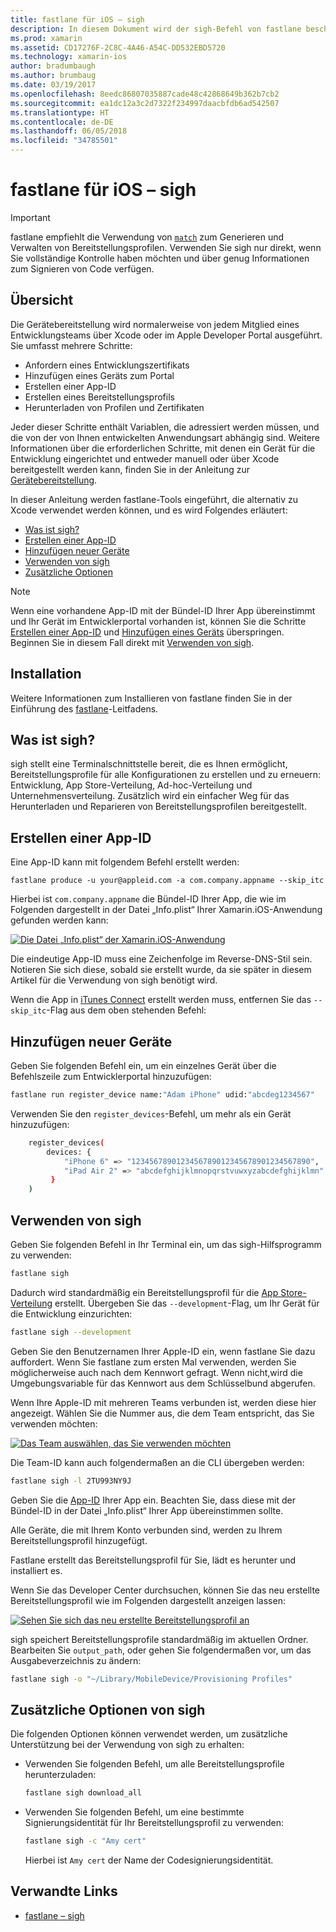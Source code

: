 ```yaml
---
title: fastlane für iOS – sigh
description: In diesem Dokument wird der sigh-Befehl von fastlane beschrieben, der für das Erstellen, Erneuern und Reparieren von Bereitstellungsprofilen für alle Xamarin.iOS-Buildkonfigurationen verwendet wird.
ms.prod: xamarin
ms.assetid: CD17276F-2C8C-4A46-A54C-DD532EBD5720
ms.technology: xamarin-ios
author: bradumbaugh
ms.author: brumbaug
ms.date: 03/19/2017
ms.openlocfilehash: 8eedc86807035887cade48c42868649b362b7cb2
ms.sourcegitcommit: ea1dc12a3c2d7322f234997daacbfdb6ad542507
ms.translationtype: HT
ms.contentlocale: de-DE
ms.lasthandoff: 06/05/2018
ms.locfileid: "34785501"
---
```

# <a name="fastlane-for-ios--sigh"></a>fastlane für iOS – sigh

> [!IMPORTANT]
> fastlane empfiehlt die Verwendung von [`match`](~/ios/deploy-test/provisioning/fastlane/match.md) zum Generieren und Verwalten von Bereitstellungsprofilen. Verwenden Sie sigh nur direkt, wenn Sie vollständige Kontrolle haben möchten und über genug Informationen zum Signieren von Code verfügen.

## <a name="overview"></a>Übersicht

Die Gerätebereitstellung wird normalerweise von jedem Mitglied eines Entwicklungsteams über Xcode oder im Apple Developer Portal ausgeführt. Sie umfasst mehrere Schritte:

- Anfordern eines Entwicklungszertifikats
- Hinzufügen eines Geräts zum Portal
- Erstellen einer App-ID
- Erstellen eines Bereitstellungsprofils
- Herunterladen von Profilen und Zertifikaten

Jeder dieser Schritte enthält Variablen, die adressiert werden müssen, und die von der von Ihnen entwickelten Anwendungsart abhängig sind. Weitere Informationen über die erforderlichen Schritte, mit denen ein Gerät für die Entwicklung eingerichtet und entweder manuell oder über Xcode bereitgestellt werden kann, finden Sie in der Anleitung zur [Gerätebereitstellung](~/ios/get-started/installation/device-provisioning/index.md).

In dieser Anleitung werden fastlane-Tools eingeführt, die alternativ zu Xcode verwendet werden können, und es wird Folgendes erläutert:

- [Was ist sigh?](#whatissigh)
- [Erstellen einer App-ID](#appid)
- [Hinzufügen neuer Geräte](#newdevices)
- [Verwenden von sigh](#using)
- [Zusätzliche Optionen](#options)

> [!NOTE]
> Wenn eine vorhandene App-ID mit der Bündel-ID Ihrer App übereinstimmt und Ihr Gerät im Entwicklerportal vorhanden ist, können Sie die Schritte [Erstellen einer App-ID](#appid) und [Hinzufügen eines Geräts](#newdevices) überspringen. Beginnen Sie in diesem Fall direkt mit [Verwenden von sigh](#using).

## <a name="installation"></a>Installation

Weitere Informationen zum Installieren von fastlane finden Sie in der Einführung des [fastlane](~/ios/deploy-test/provisioning/fastlane/index.md#Installation)-Leitfadens.

<a name="whatissigh" />

## <a name="what-is-sigh"></a>Was ist sigh?

sigh stellt eine Terminalschnittstelle bereit, die es Ihnen ermöglicht, Bereitstellungsprofile für alle Konfigurationen zu erstellen und zu erneuern: Entwicklung, App Store-Verteilung, Ad-hoc-Verteilung und Unternehmensverteilung. Zusätzlich wird ein einfacher Weg für das Herunterladen und Reparieren von Bereitstellungsprofilen bereitgestellt.

<a name="appid" />

## <a name="creating-an-app-id"></a>Erstellen einer App-ID

Eine App-ID kann mit folgendem Befehl erstellt werden:

    fastlane produce -u your@appleid.com -a com.company.appname --skip_itc

Hierbei ist `com.company.appname` die Bündel-ID Ihrer App, die wie im Folgenden dargestellt in der Datei „Info.plist“ Ihrer Xamarin.iOS-Anwendung gefunden werden kann:

[![](sigh-images/fastlane-image5.png "Die Datei „Info.plist“ der Xamarin.iOS-Anwendung")](sigh-images/fastlane-image5.png#lightbox)

Die eindeutige App-ID muss eine Zeichenfolge im Reverse-DNS-Stil sein. Notieren Sie sich diese, sobald sie erstellt wurde, da sie später in diesem Artikel für die Verwendung von sigh benötigt wird.

Wenn die App in [iTunes Connect](~/ios/deploy-test/app-distribution/app-store-distribution/itunesconnect.md) erstellt werden muss, entfernen Sie das `--skip_itc`-Flag aus dem oben stehenden Befehl:

<a name="newdevices" />

## <a name="adding-new-devices"></a>Hinzufügen neuer Geräte

Geben Sie folgenden Befehl ein, um ein einzelnes Gerät über die Befehlszeile zum Entwicklerportal hinzuzufügen:

```bash
fastlane run register_device name:"Adam iPhone" udid:"abcdeg1234567"
```

Verwenden Sie den `register_devices`-Befehl, um mehr als ein Gerät hinzuzufügen:

```bash
    register_devices(
        devices: {
            "iPhone 6" => "1234567890123456789012345678901234567890",
            "iPad Air 2" => "abcdefghijklmnopqrstvuwxyzabcdefghijklmn"
         }
    )
```

<a name="using" />

## <a name="using-sigh"></a>Verwenden von sigh

Geben Sie folgenden Befehl in Ihr Terminal ein, um das sigh-Hilfsprogramm zu verwenden:

```bash
fastlane sigh
```

Dadurch wird standardmäßig ein Bereitstellungsprofil für die [App Store-Verteilung](~/ios/deploy-test/app-distribution/app-store-distribution/index.md) erstellt. Übergeben Sie das `--development`-Flag, um Ihr Gerät für die Entwicklung einzurichten:

```bash
fastlane sigh --development
```

Geben Sie den Benutzernamen Ihrer Apple-ID ein, wenn fastlane Sie dazu auffordert. Wenn Sie fastlane zum ersten Mal verwenden, werden Sie möglicherweise auch nach dem Kennwort gefragt. Wenn nicht,wird die Umgebungsvariable für das Kennwort aus dem Schlüsselbund abgerufen.

Wenn Ihre Apple-ID mit mehreren Teams verbunden ist, werden diese hier angezeigt. Wählen Sie die Nummer aus, die dem Team entspricht, das Sie verwenden möchten:

[![](sigh-images/fastlane-image2.png "Das Team auswählen, das Sie verwenden möchten")](sigh-images/fastlane-image2.png#lightbox)

Die Team-ID kann auch folgendermaßen an die CLI übergeben werden:

```bash
fastlane sigh -l 2TU993NY9J
```

Geben Sie die [App-ID](#appid) Ihrer App ein. Beachten Sie, dass diese mit der Bündel-ID in der Datei „Info.plist“ Ihrer App übereinstimmen sollte.

Alle Geräte, die mit Ihrem Konto verbunden sind, werden zu Ihrem Bereitstellungsprofil hinzugefügt.

Fastlane erstellt das Bereitstellungsprofil für Sie, lädt es herunter und installiert es.

Wenn Sie das Developer Center durchsuchen, können Sie das neu erstellte Bereitstellungsprofil wie im Folgenden dargestellt anzeigen lassen:

[![](sigh-images/fastlane-image10.png "Sehen Sie sich das neu erstellte Bereitstellungsprofil an")](sigh-images/fastlane-image10.png#lightbox)

sigh speichert Bereitstellungsprofile standardmäßig im aktuellen Ordner. Bearbeiten Sie `output_path`, oder gehen Sie folgendermaßen vor, um das Ausgabeverzeichnis zu ändern:

```bash
fastlane sigh -o "~/Library/MobileDevice/Provisioning Profiles"
```

<a name="options" />

## <a name="sigh-additional-options"></a>Zusätzliche Optionen von sigh

Die folgenden Optionen können verwendet werden, um zusätzliche Unterstützung bei der Verwendung von sigh zu erhalten:

- Verwenden Sie folgenden Befehl, um alle Bereitstellungsprofile herunterzuladen:

    ```bash
    fastlane sigh download_all
    ```

- Verwenden Sie folgenden Befehl, um eine bestimmte Signierungsidentität für Ihr Bereitstellungsprofil zu verwenden:

    ```bash
    fastlane sigh -c "Amy cert"
    ```
    
    Hierbei ist `Amy cert` der Name der Codesignierungsidentität.


## <a name="related-links"></a>Verwandte Links

- [fastlane – sigh](https://github.com/fastlane/fastlane/tree/master/sigh#readme)
